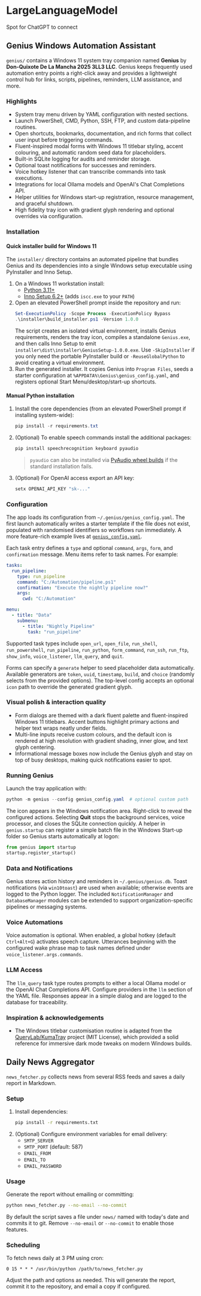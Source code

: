# LargeLanguageModel

Spot for ChatGPT to connect

## Genius Windows Automation Assistant

`genius/` contains a Windows 11 system tray companion named **Genius** by
**Don-Quixote De La Mancha 2025 3LL3 LLC**. Genius keeps frequently used
automation entry points a right-click away and provides a lightweight control
hub for links, scripts, pipelines, reminders, LLM assistance, and more.

### Highlights

- System tray menu driven by YAML configuration with nested sections.
- Launch PowerShell, CMD, Python, SSH, FTP, and custom data-pipeline routines.
- Open shortcuts, bookmarks, documentation, and rich forms that collect user
  input before triggering commands.
- Fluent-inspired modal forms with Windows 11 titlebar styling, accent
  colouring, and automatic random seed data for placeholders.
- Built-in SQLite logging for audits and reminder storage.
- Optional toast notifications for successes and reminders.
- Voice hotkey listener that can transcribe commands into task executions.
- Integrations for local Ollama models and OpenAI's Chat Completions API.
- Helper utilities for Windows start-up registration, resource management, and
  graceful shutdown.
- High fidelity tray icon with gradient glyph rendering and optional overrides
  via configuration.

### Installation

#### Quick installer build for Windows 11

The `installer/` directory contains an automated pipeline that bundles Genius
and its dependencies into a single Windows setup executable using PyInstaller
and Inno Setup.

1. On a Windows 11 workstation install:
   - [Python 3.11+](https://www.python.org/downloads/windows/)
   - [Inno Setup 6.2+](https://jrsoftware.org/isinfo.php) (adds `iscc.exe` to your `PATH`)
2. Open an elevated PowerShell prompt inside the repository and run:
   ```powershell
   Set-ExecutionPolicy -Scope Process -ExecutionPolicy Bypass
   .\installer\build_installer.ps1 -Version 1.0.0
   ```
   The script creates an isolated virtual environment, installs Genius
   requirements, renders the tray icon, compiles a standalone `Genius.exe`, and
   then calls Inno Setup to emit `installer\dist\installer\GeniusSetup-1.0.0.exe`.
   Use `-SkipInstaller` if you only need the portable PyInstaller build or
   `-ReuseGlobalPython` to avoid creating a virtual environment.
3. Run the generated installer. It copies Genius into `Program Files`, seeds a
   starter configuration at `%APPDATA%\Genius\genius_config.yaml`, and registers
   optional Start Menu/desktop/start-up shortcuts.

#### Manual Python installation

1. Install the core dependencies (from an elevated PowerShell prompt if
   installing system-wide):
   ```powershell
   pip install -r requirements.txt
   ```
2. (Optional) To enable speech commands install the additional packages:
   ```powershell
   pip install speechrecognition keyboard pyaudio
   ```
   > `pyaudio` can also be installed via [PyAudio wheel builds](https://www.lfd.uci.edu/~gohlke/pythonlibs/#pyaudio)
   > if the standard installation fails.
3. (Optional) For OpenAI access export an API key:
   ```powershell
   setx OPENAI_API_KEY "sk-..."
   ```

### Configuration

The app loads its configuration from `~/.genius/genius_config.yaml`. The first
launch automatically writes a starter template if the file does not exist,
populated with randomised identifiers so workflows run immediately. A more
feature-rich example lives at [`genius_config.yaml`](./genius_config.yaml).

Each task entry defines a `type` and optional `command`, `args`, `form`, and
`confirmation` message. Menu items refer to task names. For example:

```yaml
tasks:
  run_pipeline:
    type: run_pipeline
    command: "C:/Automation/pipeline.ps1"
    confirmation: "Execute the nightly pipeline now?"
    args:
      cwd: "C:/Automation"

menu:
  - title: "Data"
    submenu:
      - title: "Nightly Pipeline"
        task: "run_pipeline"
```

Supported task types include `open_url`, `open_file`, `run_shell`,
`run_powershell`, `run_pipeline`, `run_python`, `form_command`, `run_ssh`,
`run_ftp`, `show_info`, `voice_listener`, `llm_query`, and `quit`.

Forms can specify a `generate` helper to seed placeholder data automatically.
Available generators are `token`, `uuid`, `timestamp`, `build`, and `choice`
(randomly selects from the provided options). The top-level config accepts an
optional `icon` path to override the generated gradient glyph.

### Visual polish & interaction quality

- Form dialogs are themed with a dark fluent palette and fluent-inspired
  Windows 11 titlebars. Accent buttons highlight primary actions and helper
  text wraps neatly under fields.
- Multi-line inputs receive custom colours, and the default icon is rendered at
  high resolution with gradient shading, inner glow, and text glyph centering.
- Informational message boxes now include the Genius glyph and stay on top of
  busy desktops, making quick notifications easier to spot.

### Running Genius

Launch the tray application with:

```powershell
python -m genius --config genius_config.yaml  # optional custom path
```

The icon appears in the Windows notification area. Right-click to reveal the
configured actions. Selecting **Quit** stops the background services, voice
processor, and closes the SQLite connection quickly. A helper in
`genius.startup` can register a simple batch file in the Windows Start-up
folder so Genius starts automatically at logon:

```python
from genius import startup
startup.register_startup()
```

### Data and Notifications

Genius stores action history and reminders in `~/.genius/genius.db`. Toast
notifications (via `win10toast`) are used when available; otherwise events are
logged to the Python logger. The included `NotificationManager` and
`DatabaseManager` modules can be extended to support organization-specific
pipelines or messaging systems.

### Voice Automations

Voice automation is optional. When enabled, a global hotkey (default
`Ctrl+Alt+G`) activates speech capture. Utterances beginning with the configured
wake phrase map to task names defined under `voice_listener.args.commands`.

### LLM Access

The `llm_query` task type routes prompts to either a local Ollama model or the
OpenAI Chat Completions API. Configure providers in the `llm` section of the
YAML file. Responses appear in a simple dialog and are logged to the database
for traceability.

### Inspiration & acknowledgements

- The Windows titlebar customisation routine is adapted from the
  [QueryLab/KumaTray](https://github.com/querylab/kumatray) project (MIT
  License), which provided a solid reference for immersive dark mode tweaks on
  modern Windows builds.

## Daily News Aggregator

`news_fetcher.py` collects news from several RSS feeds and saves a daily report
in Markdown.

### Setup

1. Install dependencies:
   ```bash
   pip install -r requirements.txt
   ```
2. (Optional) Configure environment variables for email delivery:
   - `SMTP_SERVER`
   - `SMTP_PORT` (default: 587)
   - `EMAIL_FROM`
   - `EMAIL_TO`
   - `EMAIL_PASSWORD`

### Usage

Generate the report without emailing or committing:
```bash
python news_fetcher.py --no-email --no-commit
```
By default the script saves a file under `news/` named with today's date and
commits it to git. Remove `--no-email` or `--no-commit` to enable those
features.

### Scheduling

To fetch news daily at 3 PM using cron:
```cron
0 15 * * * /usr/bin/python /path/to/news_fetcher.py
```
Adjust the path and options as needed. This will generate the report, commit it
to the repository, and email a copy if configured.
